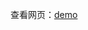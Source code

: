 查看网页：<a href='http://htmlpreview.github.io/?https://github.com/jb12467/garth/blob/master/myWorks/index.html'>demo</a>
